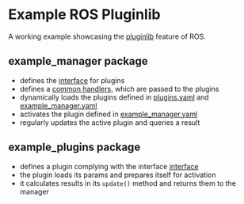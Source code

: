 # Example ROS Pluginlib

A working example showcasing the [pluginlib](http://wiki.ros.org/pluginlib) feature of ROS.

## example_manager package

* defines the [interface](https://github.com/ctu-mrs/example_ros_pluginlib/blob/github/example_manager/include/example_manager/plugin_interface.h) for plugins
* defines a [common handlers](https://github.com/ctu-mrs/example_ros_pluginlib/blob/github/example_manager/include/example_manager/common_handlers.h), which are passed to the plugins
* dynamically loads the plugins defined in [plugins.yaml](https://github.com/ctu-mrs/example_ros_pluginlib/blob/github/example_manager/config/plugins.yaml) and [example_manager.yaml](https://github.com/ctu-mrs/example_ros_pluginlib/blob/github/example_manager/config/example_manager.yaml)
* activates the plugin defined in [example_manager.yaml](https://github.com/ctu-mrs/example_ros_pluginlib/blob/github/example_manager/config/example_manager.yaml)
* regularly updates the active plugin and queries a result

## example_plugins package

* defines a plugin complying with the interface [interface](https://github.com/ctu-mrs/example_ros_pluginlib/blob/github/example_manager/include/example_manager/plugin_interface.h)
* the plugin loads its params and prepares itself for activation
* it calculates results in its `update()` method and returns them to the manager
